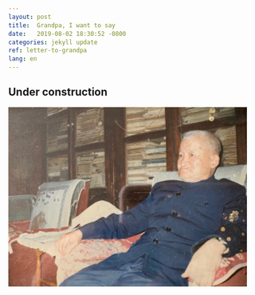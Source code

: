 ```yaml
---
layout: post
title:  Grandpa, I want to say
date:   2019-08-02 18:30:52 -0800
categories: jekyll update
ref: letter-to-grandpa
lang: en
---
```


<h2>Under construction</h2>

![image](/assets/imgs/shuda_wang_old.png "Elderly Shuda Wang at Home")
